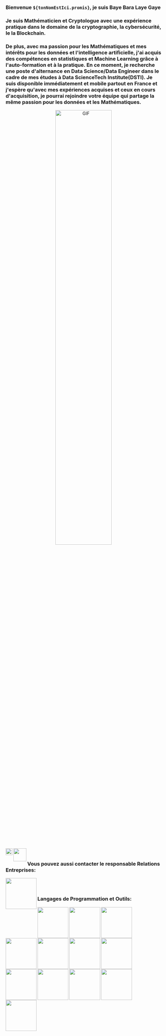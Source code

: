 ### Bienvenue ```${tonNomEstIci.promis}```, je suis Baye Bara Laye Gaye

### Je suis Mathématicien et Cryptologue avec une expérience pratique dans le domaine de la cryptographie, la cybersécurité, le la Blockchain.
### De plus, avec ma passion pour les Mathématiques et mes intérêts pour les données et l'intelligence artificielle, j'ai acquis des compétences en statistiques et Machine Learning grâce à l'auto-formation et à la pratique. En ce moment, je recherche une poste d'alternance en Data Science/Data Engineer dans le cadre de mes études à Data ScienceTech Institute(DSTI). Je suis disponible immédiatement et mobile partout en France et j'espère qu'avec mes expériences acquises et ceux en cours d'acquisition, je pourrai rejoindre votre équipe qui partage la même passion pour les données et les Mathématiques.


<p align="center">
  <img align="center" width="60%" alt="GIF" src="https://media.giphy.com/media/YknAouVrcbkiDvWUOR/giphy.gif"/>
</p>

<br />

<a href="https://www.linkedin.com/in/baye-bara-laye-gaye/" target="_blank"><img align="left" width="22px" src="https://cdn-icons-png.flaticon.com/512/174/174857.png" /></a>


<a href="mailto:bara_modeste@yahoo.com"><img align="left" width="42px" src="https://logodownload.org/wp-content/uploads/2019/09/yahoo-logo.png" /></a> <br />




### Vous pouvez aussi contacter le responsable Relations Entreprises:
<a href="mailto:charles.cuggia@dsti.institute"><img align="left" width="100px" src="https://dka01xuembdnx.cloudfront.net/wp-content/uploads/2021/01/LOGO_DSTI_VIOLET.png" /></a> <br /> <br />

### Langages de Programmation et Outils:
<img align="left" width="100px" src="http://assets.stickpng.com/images/5848152fcef1014c0b5e4967.png" />
<img align="left" width="100px" src="https://docs.microsoft.com/fr-fr/windows/images/c-logo.png" />
<img align="left" width="100px" src="https://quintagroup.com/cms/js/js-image/javascript-logo.png/@@images/8c64c4b9-4e1c-4c26-9b5e-78d85e3130a9.png" />
<img align="left" width="100px" src="https://kangoute.be/wp-content/uploads/2021/04/css-html2-e1517475681211.png" />
<img align="left" width="100px" src="https://external-preview.redd.it/kvY4inBELzFzJu4BTDtrAJwXrAM-nfKvdmlN0Mm7Y44.png?auto=webp&s=fff58d32102c2478aaa5924e7f90fead6d40904d" />
<img align="left" width="100px" src="https://upload.wikimedia.org/wikipedia/commons/thumb/d/d9/Node.js_logo.svg/1280px-Node.js_logo.svg.png" /> <br />





<img align="left" width="100px" src="https://png.pngitem.com/pimgs/s/465-4651848_numpy-python-logo-hd-png-download.png" />
<img align="left" width="100px" src="https://www.seekpng.com/png/detail/96-960917_10-working-with-large-datasets-pandas-python.png" />
<img align="left" width="100px" src="https://matplotlib.org/stable/_images/sphx_glr_logos2_003.png" />
<img align="left" width="100px" src="https://upload.wikimedia.org/wikipedia/commons/thumb/0/05/Scikit_learn_logo_small.svg/1280px-Scikit_learn_logo_small.svg.png" />
<img align="left" width="100px" src="https://www.quintagroup.com/blog/blog-images/machine-learning-libraries/tensorflow.png/@@images/image.png" />
<img align="left" width="100px" src="https://images.g2crowd.com/uploads/product/image/social_landscape/social_landscape_656e174b12c49be1cfb4723a938ea43e/pytorch.png" />


